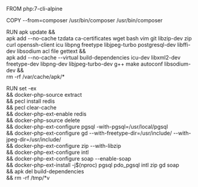 FROM php:7-cli-alpine

COPY --from=composer /usr/bin/composer /usr/bin/composer

RUN apk update && \
apk add --no-cache tzdata ca-certificates wget bash vim git libzip-dev zip curl openssh-client icu libpng freetype libjpeg-turbo postgresql-dev libffi-dev libsodium acl file gettext && \
apk add --no-cache --virtual build-dependencies icu-dev libxml2-dev freetype-dev libpng-dev libjpeg-turbo-dev g++ make autoconf libsodium-dev && \
rm -rf /var/cache/apk/*

RUN set -ex \
&& docker-php-source extract \
&& pecl install redis \
&& pecl clear-cache \
&& docker-php-ext-enable redis \
&& docker-php-source delete \
&& docker-php-ext-configure pgsql -with-pgsql=/usr/local/pgsql \
&& docker-php-ext-configure gd --with-freetype-dir=/usr/include/ --with-jpeg-dir=/usr/include/ \
&& docker-php-ext-configure zip --with-libzip \
&& docker-php-ext-configure intl \
&& docker-php-ext-configure soap --enable-soap \
&& docker-php-ext-install -j$(nproc) pgsql pdo_pgsql intl zip gd soap \
&& apk del build-dependencies \
&& rm -rf /tmp/*v
